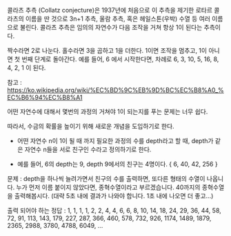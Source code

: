 콜라츠 추측 (Collatz conjecture)은 1937년에 처음으로 이 추측을 제기한 로타르 콜라츠의 이름을 딴 것으로 3n+1 추측, 울람 추측, 혹은 헤일스톤(우박) 수열 등 여러 이름으로 불린다. 콜라츠 추측은 임의의 자연수가 다음 조작을 거쳐 항상 1이 된다는 추측이다.

짝수라면 2로 나눈다.
홀수라면 3을 곱하고 1을 더한다.
1이면 조작을 멈추고, 1이 아니면 첫 번째 단계로 돌아간다.
예를 들어, 6 에서 시작한다면, 차례로 6, 3, 10, 5, 16, 8, 4, 2, 1 이 된다.

참고 : https://ko.wikipedia.org/wiki/%EC%BD%9C%EB%9D%BC%EC%B8%A0_%EC%B6%94%EC%B8%A1

어떤 자연수에 대해서 몇번의 과정의 거쳐야 1이 되는지를 푸는 문제는 너무 쉽다.

따라서, 수금의 확률을 높이기 위해 새로운 개념을 도입하기로 한다.

* 어떤 자연수 n이 1이 될 때 까지 필요한 과정의 수를 depth라고 할 때, depth가 같은 자연수 n들을 서로 친구인 수라고 정의하기로 한다.

* 예를 들어, 6의 depth는 9, depth 9에서의 친구는 4명이다. { 6, 40, 42, 256 }

문제 : depth을 하나씩 늘려가면서 친구의 수를 출력하면, 또다른 형태의 수열이 나옵니다.
누가 먼저 이름 붙이지 않았다면, 종혁수열이라고 부르겠습니다. 
40까지의 종혁수열을 출력해봅시다. (대략 5초 내에 결과가 나와야 합니다. 1초 내에 나오면 더 좋고...)

출력 되어야 하는 정답 :  1, 1, 1, 1, 2, 2, 4, 4, 6, 6, 8, 10, 14, 18, 24, 29, 36, 44, 58, 72, 91, 113, 143, 179, 227, 287, 366, 460, 578, 732, 926, 1174, 1489, 1879, 2365, 2988, 3780, 4788, 6049, ...

